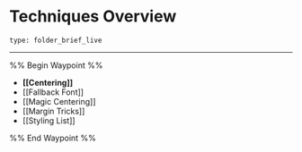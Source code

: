 # Techniques Overview
 
```ccard
type: folder_brief_live
```
 
---

%% Begin Waypoint %%
- **[[Centering]]**
- [[Fallback Font]]
- [[Magic Centering]]
- [[Margin Tricks]]
- [[Styling List]]

%% End Waypoint %%